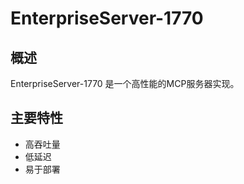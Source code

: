 # EnterpriseServer-1770

## 概述

EnterpriseServer-1770 是一个高性能的MCP服务器实现。

## 主要特性

- 高吞吐量
- 低延迟
- 易于部署

